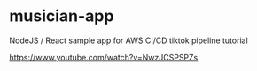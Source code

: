 # musician-app
NodeJS / React sample app for AWS CI/CD tiktok pipeline tutorial

https://www.youtube.com/watch?v=NwzJCSPSPZs
